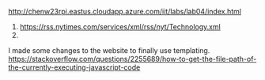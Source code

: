 http://chenw23rpi.eastus.cloudapp.azure.com/iit/labs/lab04/index.html


1) https://rss.nytimes.com/services/xml/rss/nyt/Technology.xml
2) 


I made some changes to the website to finally use templating.
https://stackoverflow.com/questions/2255689/how-to-get-the-file-path-of-the-currently-executing-javascript-code